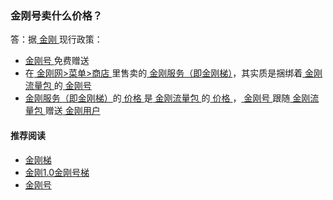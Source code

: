 ### 金刚号卖什么价格？
答：据[ 金刚 ](https://github.com/a2zitpro/web/blob/master/a2zitpro.md)现行政策：
- [ 金刚号 ](https://github.com/a2zitpro/web/blob/master/kkid.md)免费赠送
- 在[ 金刚网>菜单>商店 ](https://atozitpro.net/zh/shop/)里售卖的[ 金刚服务（即金刚梯）](https://github.com/a2zitpro/web/blob/master/kkservices.md)，其实质是捆绑着[ 金刚流量包 ](https://github.com/a2zitpro/web/blob/master/kkdatatrafficpackage.md)的[ 金刚号 ](https://github.com/a2zitpro/web/blob/master/kkid.md)
- [ 金刚服务（即金刚梯）](https://github.com/a2zitpro/web/blob/master/kkservices.md)的[ 价格 ](https://github.com/a2zitpro/web/blob/master/list_kkprice.md)是[ 金刚流量包 ](https://github.com/a2zitpro/web/blob/master/kkdatatrafficpackage.md)的[ 价格 ](https://github.com/a2zitpro/web/blob/master/list_kkprice.md)，[ 金刚号 ](https://github.com/a2zitpro/web/blob/master/kkid.md)跟随[ 金刚流量包 ](https://github.com/a2zitpro/web/blob/master/kkdatatrafficpackage.md)赠送[ 金刚用户 ](https://github.com/a2zitpro/web/blob/master/kkuser.md)

#### 推荐阅读

- [金刚梯](https://github.com/a2zitpro/web/blob/master/dlb.md)
- [金刚1.0金刚号梯](https://github.com/a2zitpro/web/blob/master/list_helpkkvpn1.0.md)
- [金刚号](https://github.com/a2zitpro/web/blob/master/list_kkid.md)
